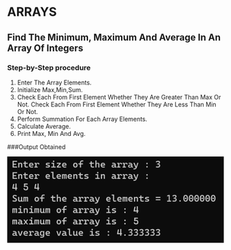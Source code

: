 # ARRAYS

## Find The Minimum, Maximum And Average In An Array Of Integers  

### Step-by-Step procedure 
1. Enter The Array Elements.
2. Initialize Max,Min,Sum.
3. Check Each From First Element Whether They Are Greater Than Max Or Not.
   Check Each From First Element Whether They Are Less Than Min Or Not.
4. Perform Summation For Each Array Elements.
5. Calculate Average.
6. Print Max, Min And Avg.
    
###Output Obtained

![Test_Image_1](ArraysMinMaxAvg.png)
